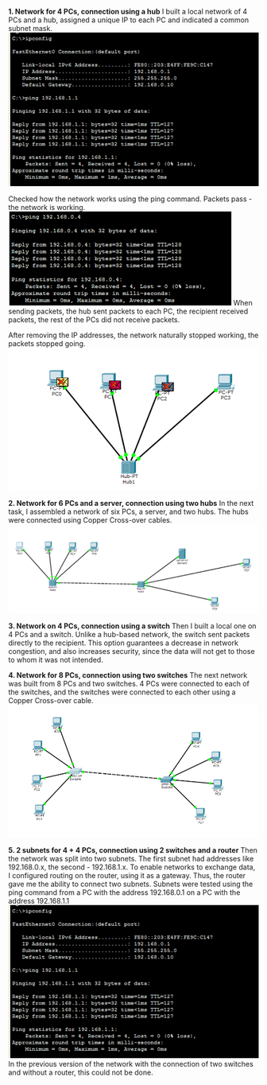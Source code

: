 **1. Network for 4 PCs, connection using a hub**
I built a local network of 4 PCs and a hub, assigned a unique IP to each PC and indicated a common subnet mask.
<img src="https://github.com/berkutov-stas/DevOps_online_Kiev_2021Q1/blob/main/m4/task%204.1/2_nets_with_gateway.png">

Checked how the network works using the ping command. Packets pass - the network is working. 
<img src="https://github.com/berkutov-stas/DevOps_online_Kiev_2021Q1/blob/main/m4/task%204.1/ping_4%20PC_net.png">
When sending packets, the hub sent packets to each PC, the recipient received packets, the rest of the PCs did not receive packets.

After removing the IP addresses, the network naturally stopped working, the packets stopped going.
<img src="https://github.com/berkutov-stas/DevOps_online_Kiev_2021Q1/blob/main/m4/task%204.1/ip_deleted.png">

**2. Network for 6 PCs and a server, connection using two hubs**
In the next task, I assembled a network of six PCs, a server, and two hubs. The hubs were connected using Copper Cross-over cables.
<img src="https://github.com/berkutov-stas/DevOps_online_Kiev_2021Q1/blob/main/m4/task%204.1/net_with_server.png">

**3. Network on 4 PCs, connection using a switch**
Then I built a local one on 4 PCs and a switch. Unlike a hub-based network, the switch sent packets directly to the recipient. This option guarantees a decrease in network congestion, and also increases security, since the data will not get to those to whom it was not intended.

**4. Network for 8 PCs, connection using two switches**
The next network was built from 8 PCs and two switches. 4 PCs were connected to each of the switches, and the switches were connected to each other using a Copper Cross-over cable.
<img src="https://github.com/berkutov-stas/DevOps_online_Kiev_2021Q1/blob/main/m4/task%204.1/8_pc_2_switches.png">

**5. 2 subnets for 4 + 4 PCs, connection using 2 switches and a router**
Then the network was split into two subnets. The first subnet had addresses like 192.168.0.x, the second - 192.168.1.x. To enable networks to exchange data, I configured routing on the router, using it as a gateway. Thus, the router gave me the ability to connect two subnets. Subnets were tested using the ping command from a PC with the address 192.168.0.1 on a PC with the address 192.168.1.1
<img src="https://github.com/berkutov-stas/DevOps_online_Kiev_2021Q1/blob/main/m4/task%204.1/2_nets_with_gateway.png">
In the previous version of the network with the connection of two switches and without a router, this could not be done. 
